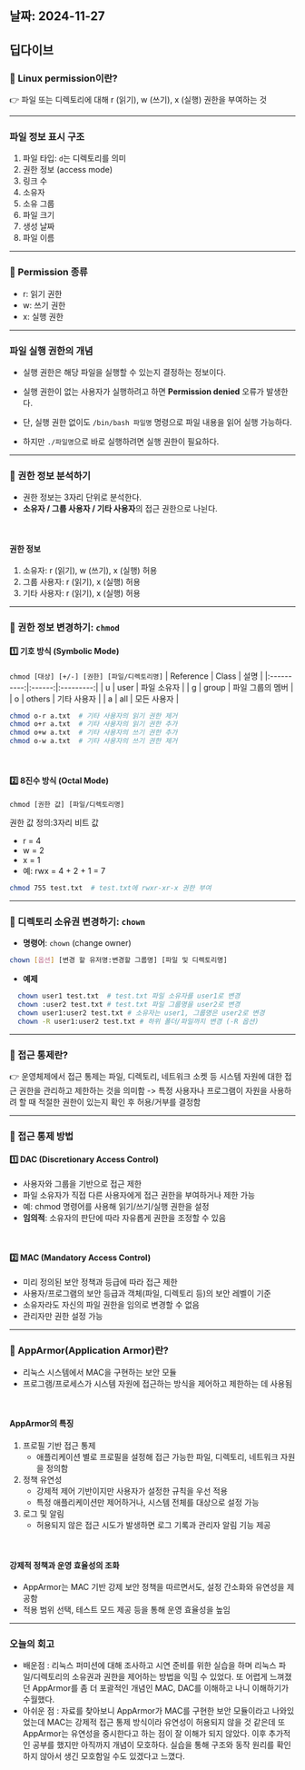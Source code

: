 ## 날짜: 2024-11-27

## 딥다이브 

### 🤔 Linux permission이란?

👉 파일 또는 디렉토리에 대해 r (읽기), w (쓰기), x (실행) 권한을 부여하는 것

---

### 파일 정보 표시 구조

1. 파일 타입: `d`는 디렉토리를 의미
2. 권한 정보 (access mode)
3. 링크 수
4. 소유자
5. 소유 그룹
6. 파일 크기
7. 생성 날짜
8. 파일 이름

---

### 📕 Permission 종류

- r: 읽기 권한  
- w: 쓰기 권한  
- x: 실행 권한  

---

### 파일 실행 권한의 개념

- 실행 권한은 해당 파일을 실행할 수 있는지 결정하는 정보이다.  
- 실행 권한이 없는 사용자가 실행하려고 하면 **Permission denied** 오류가 발생한다.  

- 단, 실행 권한 없이도 `/bin/bash 파일명` 명령으로 파일 내용을 읽어 실행 가능하다.  
- 하지만 `./파일명`으로 바로 실행하려면 실행 권한이 필요하다.

---

### 📕 권한 정보 분석하기

- 권한 정보는 3자리 단위로 분석한다.
- **소유자 / 그룹 사용자 / 기타 사용자**의 접근 권한으로 나뉜다.

<br>

#### 권한 정보
1. 소유자: r (읽기), w (쓰기), x (실행) 허용  
2. 그룹 사용자: r (읽기), x (실행) 허용  
3. 기타 사용자: r (읽기), x (실행) 허용  

---

### 📕 권한 정보 변경하기: `chmod`

#### 1️⃣ 기호 방식 (Symbolic Mode)  
`chmod [대상] [+/-] [권한] [파일/디렉토리명]`
| Reference  | Class  | 설명        |
|:----------:|:------:|:---------:|
| u          | user   | 파일 소유자    |
| g          | group  | 파일 그룹의 멤버 |
| o          | others | 기타 사용자    |
| a          | all    | 모든 사용자    |

```bash
chmod o-r a.txt  # 기타 사용자의 읽기 권한 제거
chmod o+r a.txt  # 기타 사용자의 읽기 권한 추가
chmod o+w a.txt  # 기타 사용자의 쓰기 권한 추가
chmod o-w a.txt  # 기타 사용자의 쓰기 권한 제거
```

<br>

#### 2️⃣ 8진수 방식 (Octal Mode)
`chmod [권한 값] [파일/디렉토리명]`

권한 값 정의:3자리 비트 값 
- r = 4
- w = 2
- x = 1
- 예: rwx = 4 + 2 + 1 = 7

```bash
chmod 755 test.txt  # test.txt에 rwxr-xr-x 권한 부여 
```

---


### 📕 디렉토리 소유권 변경하기: `chown`

- **명령어**: `chown` (change owner)  
```bash
chown [옵션] [변경 할 유저명:변경할 그룹명] [파일 및 디렉토리명]
```

- **예제**
```bash
  chown user1 test.txt  # test.txt 파일 소유자를 user1로 변경
  chown :user2 test.txt # test.txt 파일 그룹명을 user2로 변경
  chown user1:user2 test.txt # 소유자는 user1, 그룹명은 user2로 변경
  chown -R user1:user2 test.txt # 하위 폴더/파일까지 변경 (-R 옵션)
```

---

### 🤔 접근 통제란?
👉 운영체제에서 접근 통제는 파일, 디렉토리, 네트워크 소켓 등 시스템 자원에 대한 접근 권한을 관리하고 제한하는 것을 의미함
-> 특정 사용자나 프로그램이 자원을 사용하려 할 때 적절한 권한이 있는지 확인 후 허용/거부를 결정함

---

### 📕 접근 통제 방법
#### 1️⃣ DAC (Discretionary Access Control)
- 사용자와 그룹을 기반으로 접근 제한  
- 파일 소유자가 직접 다른 사용자에게 접근 권한을 부여하거나 제한 가능  
- 예: chmod 명령어를 사용해 읽기/쓰기/실행 권한을 설정  
- **임의적**: 소유자의 판단에 따라 자유롭게 권한을 조정할 수 있음  

<br>

#### 2️⃣ MAC (Mandatory Access Control)
- 미리 정의된 보안 정책과 등급에 따라 접근 제한  
- 사용자/프로그램의 보안 등급과 객체(파일, 디렉토리 등)의 보안 레벨이 기준  
- 소유자라도 자신의 파일 권한을 임의로 변경할 수 없음  
- 관리자만 권한 설정 가능  

---

### 🤔 AppArmor(Application Armor)란?
- 리눅스 시스템에서 MAC을 구현하는 보안 모듈  
- 프로그램/프로세스가 시스템 자원에 접근하는 방식을 제어하고 제한하는 데 사용됨  

<br>

#### AppArmor의 특징
1. 프로필 기반 접근 통제  
   - 애플리케이션 별로 프로필을 설정해 접근 가능한 파일, 디렉토리, 네트워크 자원을 정의함  
2. 정책 유연성  
   - 강제적 제어 기반이지만 사용자가 설정한 규칙을 우선 적용  
   - 특정 애플리케이션만 제어하거나, 시스템 전체를 대상으로 설정 가능  
3. 로그 및 알림  
   - 허용되지 않은 접근 시도가 발생하면 로그 기록과 관리자 알림 기능 제공  

<br>

#### 강제적 정책과 운영 효율성의 조화
- AppArmor는 MAC 기반 강제 보안 정책을 따르면서도, 설정 간소화와 유연성을 제공함  
- 적용 범위 선택, 테스트 모드 제공 등을 통해 운영 효율성을 높임  

---

### 오늘의 회고 
- 배운점 : 리눅스 퍼미션에 대해 조사하고 시연 준비를 위한 실습을 하며 리눅스 파일/디렉토리의 소유권과 권한을 제어하는
방법을 익힐 수 있었다. 또 어렵게 느껴졌던 AppArmor를 좀 더 포괄적인 개념인 MAC, DAC를 이해하고 나니 이해하기가 수월했다. 
- 아쉬운 점 : 자료를 찾아보니 AppArmor가 MAC를 구현한 보안 모듈이라고 나와있었는데 MAC는 강제적 접근 통제 방식이라 유연성이 허용되지 않을 것 같은데 또 AppArmor는 유연성을 중시한다고 하는 점이 잘 이해가 되지 않았다. 이후 추가적인 공부를 했지만 아직까지 개념이 모호하다. 실습을 통해 구조와 동작 원리를 확인하지 않아서 생긴 모호함일 수도 있겠다고 느꼈다. 

<br>